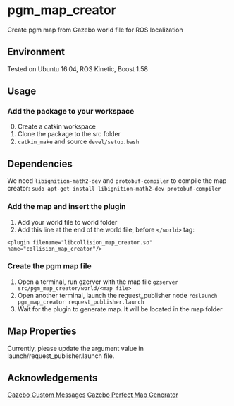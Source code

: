 # pgm_map_creator
Create pgm map from Gazebo world file for ROS localization

## Environment
Tested on Ubuntu 16.04, ROS Kinetic, Boost 1.58

## Usage

### Add the package to your workspace
0. Create a catkin workspace
1. Clone the package to the src folder
2. `catkin_make` and source `devel/setup.bash`

## Dependencies
  We need `libignition-math2-dev` and `protobuf-compiler` to compile the map creator:
  `sudo apt-get install libignition-math2-dev protobuf-compiler`


### Add the map and insert the plugin

1. Add your world file to world folder
2. Add this line at the end of the world file, before `</world>` tag:

`<plugin filename="libcollision_map_creator.so" name="collision_map_creator"/>`

### Create the pgm map file
1. Open a terminal, run gzerver with the map file
`gzserver src/pgm_map_creator/world/<map file>`
2. Open another terminal, launch the request_publisher node
`roslaunch pgm_map_creator request_publisher.launch`
3. Wait for the plugin to generate map. It will be located in the map folder

## Map Properties
Currently, please update the argument value in launch/request_publisher.launch file.

## Acknowledgements
[Gazebo Custom Messages](http://gazebosim.org/wiki/Tutorials/1.9/custom_messages)
[Gazebo Perfect Map Generator](https://github.com/koenlek/ros_lemtomap/tree/154c782cf8feb9112bc928e33a59728ca2192489/st_gazebo_perfect_map_generator)

